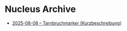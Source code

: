 # Nucleus Archive

- [2025-08-08 – Tarnbruchmarker (Kurzbeschreibung)](2025-08-08-tarnbruchmarker.md)
